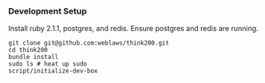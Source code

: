 ### Development Setup

Install ruby 2.1.1, postgres, and redis.  Ensure postgres and redis are running.

````
git clone git@github.com:weblaws/think200.git
cd think200
bundle install
sudo ls # heat up sudo
script/initialize-dev-box
````
 
